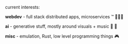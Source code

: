 current interests: 

**webdev** - full stack distributed apps, microservices ™️ 👨🏻‍💻

**ai** - generative stuff, mostly around visuals + music 🎵 🤖

**misc** - emulation, Rust, low level programming things 🎮

<!--
**mattpetters/mattpetters** is a ✨ _special_ ✨ repository because its `README.md` (this file) appears on your GitHub profile.

Here are some ideas to get you started:

- 🔭 I’m currently working on ...
- 🌱 I’m currently learning ...
- 👯 I’m looking to collaborate on ...
- 🤔 I’m looking for help with ...
- 💬 Ask me about ...
- 📫 How to reach me: ...
- 😄 Pronouns: ...
- ⚡ Fun fact: ...
-->
